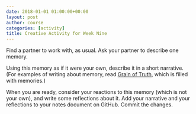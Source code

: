 ```yaml
---
date: 2018-01-01 01:00:00+00:00
layout: post
author: course
categories: [activity]
title: Creative Activity for Week Nine
---
```


Find a partner to work with, as usual. Ask your partner to describe one memory.

Using this memory as if it were your own, describe it in a short narrative. (For examples of writing about memory, read [Grain of Truth](http://www.rosslaird.com/grain-of-truth/), which is filled with memories.)

When you are ready, consider your reactions to this memory (which is not your own), and write some reflections about it. Add your narrative and your reflections to your notes document on GitHub. Commit the changes.
